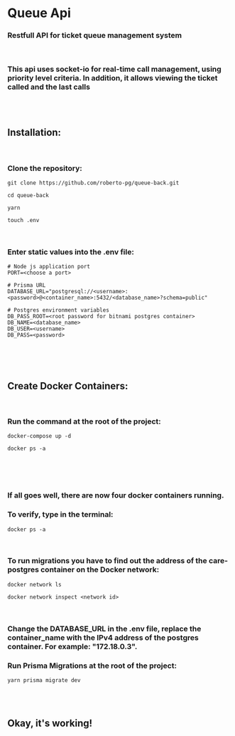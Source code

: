 # Queue Api

### Restfull API for ticket queue management system

<br/>

### This api uses socket-io for real-time call management, using priority level criteria. In addition, it allows viewing the ticket called and the last calls

<br/>
<br/>

## Installation:

<br/>

<h3>Clone the repository: </h3>

```
git clone https://github.com/roberto-pg/queue-back.git
```

```
cd queue-back
```

```
yarn
```

```
touch .env
```

</br>

<h3>Enter static values into the .env file:</h3>

```
# Node js application port
PORT=<choose a port>

# Prisma URL
DATABASE_URL="postgresql://<username>:<password>@<container_name>:5432/<database_name>?schema=public"

# Postgres environment variables
DB_PASS_ROOT=<root password for bitnami postgres container>
DB_NAME=<database_name>
DB_USER=<username>
DB_PASS=<password>
```

<br/>
<br/>
<br/>

## Create Docker Containers:

<br/>
<h3>Run the command at the root of the project:</h3>

```
docker-compose up -d
```

```
docker ps -a
```

<br/>
<br/>

<br/>
<h3>If all goes well, there are now four docker containers running.</h3>
<h3>To verify, type in the terminal: </h3>

```
docker ps -a
```

<br/>
<h3>To run migrations you have to find out the address of the care-postgres container on the Docker network:</h3>

```
docker network ls
```

```
docker network inspect <network id>
```

<br/>
<h3>Change the DATABASE_URL in the .env file, replace the container_name with the IPv4 address of the postgres container. For example: "172.18.0.3".</h3>
<h3>Run Prisma Migrations at the root of the project:</h3>

```
yarn prisma migrate dev
```

<br/>
<br/>

## Okay, it's working!
